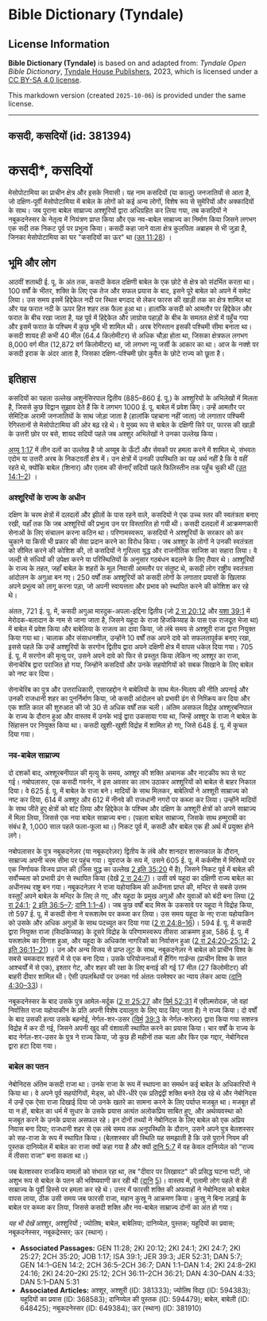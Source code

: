 # Bible Dictionary (Tyndale)

## License Information

**Bible Dictionary (Tyndale)** is based on and adapted from: _Tyndale Open Bible Dictionary_, [Tyndale House Publishers](https://tyndaleopenresources.com/), 2023, which is licensed under a [CC BY-SA 4.0 license](https://creativecommons.org/licenses/by-sa/4.0/legalcode.en).

This markdown version (created `2025-10-06`) is provided under the same license.



--------------------------------

## कसदी, कसदियों (id: 381394)

कसदी\*, कसदियों
===============

मेसोपोटामिया का प्राचीन क्षेत्र और इसके निवासी। यह नाम कसदियों (या काल्दु) जनजातियों से आता है, जो दक्षिण\-पूर्वी मेसोपोटामिया में बाबेल के लोगों को कई अन्य लोगों, विशेष रूप से सुमेरियों और अक्कादियों के साथ। जब पुराना बाबेल साम्राज्य अश्शूरियों द्वारा अधिग्रहित कर लिया गया, तब कसदियों ने नबूकदनेस्सर के नेतृत्व में नियंत्रण प्राप्त किया और एक नव\-बाबेल साम्राज्य का निर्माण किया जिसने लगभग एक सदी तक निकट पूर्व पर प्रभुत्व किया। कसदी कहा जाने वाला क्षेत्र कुलपिता अब्राहम से भी जुड़ा है, जिनका मेसोपोटामिया का घर "कसदियों का ऊर" था ([उत 11:28](https://ref.ly/Gen11:28)) ।

भूमि और लोग
-----------

आठवीं शताब्दी ई. पू. के अंत तक, कसदी केवल दक्षिणी बाबेल के एक छोटे से क्षेत्र को संदर्भित करता था। 100 वर्षों के भीतर, शक्ति के लिए एक तेज और सफल प्रयास के बाद, इसने पूरे बाबेल को अपने में समेट लिया। उस समय इसमें हिद्देकेल नदी पर स्थित बगदाद से लेकर फारस की खाड़ी तक का क्षेत्र शामिल था और यह फरात नदी के ऊपर हित शहर तक फैला हुआ था। हालांकि कसदी को आमतौर पर हिद्देकेल और फरात के बीच रखा जाता है, यह पूर्व में हिद्देकेल और ज़ाग्रोस पहाड़ों के बीच के समतल क्षेत्रों में पहुँच गया और इसमें फरात के पश्चिम में कुछ भूमि भी शामिल थी। अरब रेगिस्तान इसकी पश्चिमी सीमा बनाता था। कसदी शायद ही कभी 40 मील (64\.4 किलोमीटर) से अधिक चौड़ा होता था, जिसका क्षेत्रफल लगभग 8,000 वर्ग मील (12,872 वर्ग किलोमीटर) था, जो लगभग न्यू जर्सी के आकार का था। आज के नक्शे पर कसदी इराक के अंदर आता है, जिसका दक्षिण\-पश्चिमी छोर कुवैत के छोटे राज्य को छूता है।

इतिहास
------

कसदियों का पहला उल्लेख अशुर्नसिरपाल द्वितीय (885–860 ई. पू.) के अश्शुरियों के अभिलेखों में मिलता है, जिससे कुछ विद्वान सुझाव देते हैं कि वे लगभग 1000 ई. पू. बाबेल में प्रवेश किए। उन्हें आमतौर पर सेमिटिक अरामी जनजातियों के साथ जोड़ा जाता है (हालांकि पहचाना नहीं जाता) जो लगातार पश्चिमी रेगिस्तानों से मेसोपोटामिया की ओर बढ़ रहे थे। वे मुख्य रूप से बाबेल के दक्षिणी सिरे पर, फारस की खाड़ी के उत्तरी छोर पर बसे, शायद सदियों पहले जब अश्शुर अभिलेखों ने उनका उल्लेख किया।

[अय्यू 1:17](https://ref.ly/Job1:17) में तीन दलों का उल्लेख है जो अय्यूब के ऊँटों और सेवकों पर हमला करने में शामिल थे, संभवतः एदोम या उत्तरी अरब के निकटवर्ती क्षेत्र में। उन क्षेत्रों में उनकी उपस्थिति का यह अर्थ नहीं है कि वे वहीं रहते थे, क्योंकि बाबेल (शिनार) और एलाम की सेनाएँ सदियों पहले फिलिस्तीन तक पहुँच चुकी थीं ([उत 14:1–2](https://ref.ly/Gen14:1-Gen14:2)) ।

### अश्शूरियों के राज्य के अधीन

दक्षिण के चरम क्षेत्रों में दलदलों और झीलों के पास रहने वाले, कसदियों ने एक उच्च स्तर की स्वतंत्रता बनाए रखी, यहाँ तक कि जब अश्शूरियों की प्रभुत्व उन पर विस्तारित हो गयी थी। कसदी दलदलों में आक्रमणकारी सेनाओं के लिए संचालन करना कठिन था। परिणामस्वरूप, कसदियों ने अश्शूरियों के सरकार को कर चुकाने या किसी भी प्रकार की सेवा प्रदान करने का विरोध किया। जब अश्शुर के लोगों ने उनकी स्वतंत्रता को सीमित करने की कोशिश की, तो कसदियों ने गुरिल्ला युद्ध और राजनीतिक साजिश का सहारा लिया। वे जल्दी से संधियों की उपेक्षा करने या परिस्थितियों के अनुसार गठबंधन बदलने के लिए तैयार थे। अश्शूरियों के राज्य के तहत, जहाँ बाबेल के शहरों के मूल निवासी आमतौर पर संतुष्ट थे, कसदी लोग राष्ट्रीय स्वतंत्रता आंदोलन के अगुआ बन गए। 250 वर्षों तक अश्शूरियों को कसदी लोगों के लगातार प्रयासों के खिलाफ अपने प्रभुत्व को लागू करना पड़ा, जो अपनी स्वायत्तता और प्रभाव को स्थापित करने की कोशिश कर रहे थे।

अंततः, 721 ई. पू. में, कसदी अगुआ मारदुक\-अपला\-इद्दिना द्वितीय (जो [2 रा 20:12](https://ref.ly/2Kgs20:12) और [यशा 39:1](https://ref.ly/Isa39:1) में मेरोदक\-बलादान के नाम से जाना जाता है, जिसने यहूदा के राजा हिजकिय्याह के पास एक राजदूत भेजा था) में बाबेल में प्रवेश किया और बाबेलिया के राजत्व का दावा किया, जो लंबे समय से अश्शूरी राजा द्वारा नियुक्त किया गया था। चालाक और संसाधनशील, उन्होंने 10 वर्षों तक अपने दावे को सफलतापूर्वक बनाए रखा, इससे पहले कि उन्हें अश्शूरियों के सरगोन द्वितीय द्वारा अपने दक्षिणी क्षेत्र में वापस धकेल दिया गया। 705 ई. पू. में सरगोन की मृत्यु पर, उसने अपने दावे को फिर से प्रस्तुत किया लेकिन नए अश्शूर का राजा, सेनाचेरिब द्वारा पराजित हो गया, जिन्होंने कसदियों और उनके सहयोगियों को सबक सिखाने के लिए बाबेल को नष्ट कर दिया।

सेनाचेरिब का पुत्र और उत्तराधिकारी, एसारहद्दोन ने बाबेलियों के साथ मेल\-मिलाप की नीति अपनाई और उनकी राजधानी शहर का पुनर्निर्माण किया, जो कसदी आंदोलन को प्रभावी ढंग से निष्क्रिय कर दिया और एक शांति काल की शुरुआत की जो 30 से अधिक वर्षों तक चली। अंतिम असफल विद्रोह अश्शूरबनिपाल के राज्य के दौरान हुआ और वास्तव में उनके भाई द्वारा उकसाया गया था, जिन्हें अश्शूर के राजा ने बाबेल के सिंहासन पर नियुक्त किया था। कसदी खुशी\-खुशी विद्रोह में शामिल हो गए, जिसे 648 ई. पू. में कुचल दिया गया।

### नव\-बाबेल साम्राज्य

दो दशकों बाद, अश्शूरबनीपाल की मृत्यु के समय, अश्शूर की शक्ति अचानक और नाटकीय रूप से घट गई। नबोपलासर, एक कसदी गवर्नर, ने इस अवसर का लाभ उठाकर अश्शूरियों को बाबेल से बाहर निकाल दिया। वे 625 ई. पू. में बाबेल के राजा बने। मादियों के साथ मिलकर, बाबेलियों ने अश्शूरी साम्राज्य को नष्ट कर दिया, 614 में अश्शूर और 612 में नीनवे की राजधानी नगरों पर कब्जा कर लिया। उन्होंने मादियों के साथ जीते हुए क्षेत्रों को बांट लिया और हिद्देकेल के पश्चिम और दक्षिण के अश्शूरी क्षेत्रों को अपने साम्राज्य में मिला लिया, जिससे एक नया बाबेल साम्राज्य बना। (पहला बाबेल साम्राज्य, जिसके साथ हम्मुराबी का संबंध है, 1,000 साल पहले फला\-फूला था।) निकट पूर्व में, कसदी और बाबेल एक ही अर्थ में प्रयुक्त होने लगे।

नबोपलासर के पुत्र नबूकदनेज़र (या नबूकदरेज़र) द्वितीय के लंबे और शानदार शासनकाल के दौरान, साम्राज्य अपनी चरम सीमा पर पहुंच गया। युवराज के रूप में, उसने 605 ई. पू. में कर्कमीश में मिस्रियों पर एक निर्णायक विजय प्राप्त की (जिस युद्ध का उल्लेख [2 इति 35:20](https://ref.ly/2Chr35:20) में है), जिसने निकट पूर्व में बाबेल की सर्वोच्चता को प्रभावी ढंग से स्थापित किया (देखें [2 रा 24:7](https://ref.ly/2Kgs24:7))। उसी वर्ष यहूदा का दक्षिणी राज्य बाबेल का अधीनस्थ राष्ट्र बन गया। नबूकदनेज़र ने राजा यहोयाकिम की अधीनता प्राप्त की, मन्दिर से सबसे उत्तम वस्तुएँ अपने बाबेल के मन्दिर के लिए ले गए, और यहूदा के प्रमुख अगुओं और युवाओं को बंदी बना लिया ([2 रा 24:1](https://ref.ly/2Kgs24:1); [2 इति 36:5–7](https://ref.ly/2Chr36:5-2Chr36:7); [दानि 1:1–4](https://ref.ly/Dan1:1-Dan1:4))। जब कुछ वर्षों बाद मिस्र के उकसावे पर यहूदा ने विद्रोह किया, तो 597 ई. पू. में कसदी सेना ने यरूशलेम पर कब्जा कर लिया। उस समय यहूदा के नए राजा यहोयाकिन को उसके और अधिक अगुओं के साथ पदच्युत कर दिया गया ([2 रा 24:8–16](https://ref.ly/2Kgs24:8-2Kgs24:16))। 594 ई. पू. में कसदी द्वारा नियुक्त राजा (सिदकिय्याह) के दूसरे विद्रोह के परिणामस्वरूप तीसरा आक्रमण हुआ, 586 ई. पू. में यरूशलेम का विनाश हुआ, और यहूदा के अधिकांश नागरिकों का निर्वासन हुआ ([2 रा 24:20–25:12](https://ref.ly/2Kgs24:20-2Kgs25:12); [2 इति 36:11–21](https://ref.ly/2Chr36:11-2Chr36:21)) । उन और अन्य विजय से प्राप्त लूट के साथ, नबूकदनेज़र ने बाबेल को प्राचीन विश्व के सबसे चमकदार शहरों में से एक बना दिया। उसके परियोजनाओं में हैंगिंग गार्डन्स (प्राचीन विश्व के सात आश्चर्यों में से एक), इश्तार गेट, और शहर की रक्षा के लिए बनाई की गई 17 मील (27 किलोमीटर) की बाहरी दीवार शामिल थी। ऐसी उपलब्धियों पर उनका गर्व अंततः परमेश्वर का न्याय लेकर आया ([दानि 4:30–33](https://ref.ly/Dan4:30-Dan4:33))।

नबूकदनेस्सर के बाद उसके पुत्र आमेल\-मर्दूक ([2 रा 25:27](https://ref.ly/2Kgs25:27) और [यिर्म 52:31](https://ref.ly/Jer52:31) में एवील्मरोदक, जो वहां निर्वासित राजा यहोयाकीन के प्रति अपनी विशेष दयालुता के लिए याद किए जाता है) ने राज्य किया। दो वर्षों के बाद उसकी हत्या उसके बहनोई, नेर्गल\-शर\-उसर ([यिर्म](https://ref.ly/Jer52:31) [39:3](https://ref.ly/Jer39:3) के नेर्गल\-शरेज़र) द्वारा किया गया सशस्त्र विद्रोह में कर दी गई, जिसने अपनी खुद की वंशावली स्थापित करने का प्रयास किया। चार वर्षों के राज्य के बाद नेर्गल\-शर\-उसर के पुत्र ने राज्य किया, जो कुछ ही महीनों तक चला और फिर एक गद्दार, नेबोनिदस द्वारा हटा दिया गया।

### बाबेल का पतन

नेबोनिदस अंतिम कसदी राजा था। उनके राजा के रूप में स्थापना का समर्थन कई बाबेल के अधिकारियों ने किया था। वे अपने पूर्व सहयोगियों, मेड्स, को धीरे\-धीरे एक प्रतिद्वंद्वी शक्ति बनते देख रहे थे और नेबोनिदस में उन्हें एक ऐसा राजा दिखाई दिया जो उनके खतरे का सामना करने के लिए पर्याप्त मजबूत था। मजबूत हों या न हों, बाबेल का धर्म में सुधार के उसके प्रयास अत्यंत अलोकप्रिय साबित हुए, और अर्थव्यवस्था को मजबूत करने के उनके प्रयास असफल रहे। इन दोनों तथ्यों ने नेबोनिदस के लिए बाबेल को एक अप्रिय निवास बना दिया; राजधानी शहर से एक लंबे समय तक अनुपस्थिति के दौरान, उसने अपने पुत्र बेलशस्सर को सह\-राजा के रूप में स्थापित किया। (बेलशस्सर की स्थिति यह समझाती है कि उसे पुराने नियम की पुस्तक दानिय्येल में बाबेल का राजा क्यों कहा गया है और क्यों [दानि 5:7](https://ref.ly/Dan5:7) में वह केवल दानिय्येल को “राज्य में तीसरा राजा” बना सकता था।)

जब बेलशस्सर राजकिय मामलों को संभाल रहा था, तब "दीवार पर लिखावट" की प्रसिद्ध घटना घटी, जो अशुभ रूप से बाबेल के पतन की भविष्यवाणी कर रही थी ([दानि](https://ref.ly/Dan5:7) [5](https://ref.ly/Dan5:1-Dan5:31))। वास्तव में, एलामी लोग पहले से ही साम्राज्य के पूर्वी हिस्से पर हमला कर रहे थे। उत्तर में फारसी शक्ति की अफवाहों ने नेबोनिदस को बाबेल वापस लाया, ठीक उसी समय जब फारसी राजा, महान कुस्रू ने आक्रमण किया। कुस्रू ने बिना लड़ाई के बाबेल पर कब्जा कर लिया, जिससे कसदी शक्ति और नव\-बाबेल साम्राज्य दोनों का अंत हो गया।

*यह भी देखें* अश्शुर, अश्शुरियों ; ज्योतिष; बाबेल, बाबेलिया; दानिय्येल, पुस्तक; यहूदियों का प्रवास; नबूकदनेस्सर, नबूकद्रेस्सर; ऊर (स्थान)।

* **Associated Passages:** GEN 11:28; 2KI 20:12; 2KI 24:1; 2KI 24:7; 2KI 25:27; 2CH 35:20; JOB 1:17; ISA 39:1; JER 39:3; JER 52:31; DAN 5:7; GEN 14:1–GEN 14:2; 2CH 36:5–2CH 36:7; DAN 1:1–DAN 1:4; 2KI 24:8–2KI 24:16; 2KI 24:20–2KI 25:12; 2CH 36:11–2CH 36:21; DAN 4:30–DAN 4:33; DAN 5:1–DAN 5:31
* **Associated Articles:** अश्शूर, अश्शूरी (ID: 381333); ज्योतिष विद्या (ID: 594383); यहूदियों का प्रवास (ID: 368583); दानिय्येल की पुस्तक (ID: 594479); बाबेल, बाबेली (ID: 648425); नबूकदनेस्सर (ID: 649384); ऊर (स्थान) (ID: 381910)

